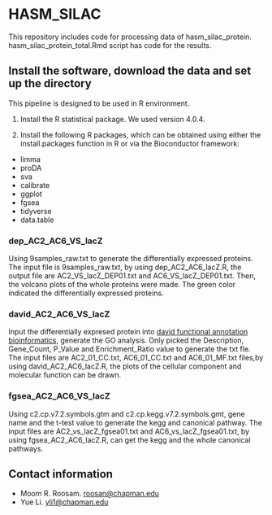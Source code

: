 # HASM_SILAC
This repository includes code for processing data of hasm_silac_protein. hasm_silac_protein_total.Rmd script has code for the results.

## Install the software, download the data and set up the directory
This pipeline is designed to be used in R environment.

1. Install the R statistical package. We used version 4.0.4.

2. Install the following R packages, which can be obtained using either the install.packages function in R or via the Bioconductor framework:

* limma
* proDA
* sva
* calibrate
* ggplot
* fgsea
* tidyverse
* data.table

### dep_AC2_AC6_VS_lacZ
Using 9samples_raw.txt to generate the differentially expressed proteins. The input file is 9samples_raw.txt, by using dep_AC2_AC6_lacZ.R, the output file are AC2_VS_lacZ_DEP01.txt and AC6_VS_lacZ_DEP01.txt. Then, the volcano plots of the whole proteins were made. The green color indicated the differentially expressed proteins.

### david_AC2_AC6_VS_lacZ
Input the differentially expresed protein into [david functional annotation bioinformatics](https://david.ncifcrf.gov/), generate the GO analysis. Only picked the Description, Gene_Count, P_Value and Enrichment_Ratio value to generate the txt fle. The input files are AC2_01_CC.txt, AC6_01_CC.txt and AC6_01_MF.txt files,by using david_AC2_AC6_lacZ.R, the plots of the cellular component and molecular function can be drawn.

### fgsea_AC2_AC6_VS_lacZ
Using c2.cp.v7.2.symbols.gtm and c2.cp.kegg.v7.2.symbols.gmt, gene name and the t-test value to generate the kegg and canonical pathway. The input files are AC2_vs_lacZ_fgsea01.txt and AC6_vs_lacZ_fgsea01.txt, by using fgsea_AC2_AC6_lacZ.R, can get the kegg and the whole canonical pathways.

## Contact information

* Moom R. Roosam. [roosan@chapman.edu](mailto:roosan@chapman.edu)
* Yue Li. [yli1@chapman.edu](mailto:yli1@chapman.edu)


    
